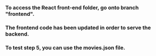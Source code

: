 ### To access the React front-end folder, go onto branch "frontend".
### The frontend code has been updated in order to serve the backend.
### To test step 5, you can use the movies.json file.
